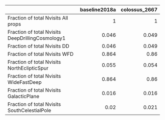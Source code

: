 |                                                  |   baseline2018a |   colossus_2667 |
|:-------------------------------------------------|----------------:|----------------:|
| Fraction of total Nvisits All props              |           1     |           1     |
| Fraction of total Nvisits DeepDrillingCosmology1 |           0.046 |           0.049 |
| Fraction of total Nvisits DD                     |           0.046 |           0.049 |
| Fraction of total Nvisits WFD                    |           0.864 |           0.86  |
| Fraction of total Nvisits NorthEclipticSpur      |           0.055 |           0.054 |
| Fraction of total Nvisits WideFastDeep           |           0.864 |           0.86  |
| Fraction of total Nvisits GalacticPlane          |           0.016 |           0.016 |
| Fraction of total Nvisits SouthCelestialPole     |           0.02  |           0.021 |

